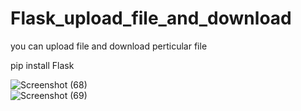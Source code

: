 # Flask_upload_file_and_download
you can upload file and download perticular file


pip install Flask



![Screenshot (68)](https://user-images.githubusercontent.com/76992034/125310183-feb30a00-e34f-11eb-9923-ac956a45e849.png)
<br>
![Screenshot (69)](https://user-images.githubusercontent.com/76992034/125310189-007ccd80-e350-11eb-988b-d9b59f1dc4d0.png)


